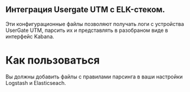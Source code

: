 ## Интеграция Usergate UTM c ELK-стеком.
Эти конфигурационные файлы позволяют получать логи с устройства UserGate UTM, парсить их и представлять в разобраном виде в интерфейс Kabana.

# Как пользоваться
Вы должны добавить файлы с правилами парсинга в ваши настройки Logstash и Elasticseach.

